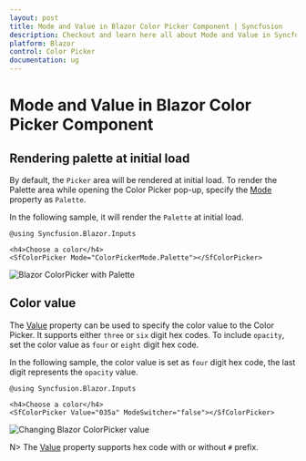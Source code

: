 ```yaml
---
layout: post
title: Mode and Value in Blazor Color Picker Component | Syncfusion
description: Checkout and learn here all about Mode and Value in Syncfusion Blazor Color Picker component and more.
platform: Blazor
control: Color Picker
documentation: ug
---
```


# Mode and Value in Blazor Color Picker Component

## Rendering palette at initial load

By default, the `Picker` area will be rendered at initial load. To render the Palette area while opening the Color Picker pop-up, specify the [Mode](https://help.syncfusion.com/cr/blazor/Syncfusion.Blazor.Inputs.SfColorPicker.html#Syncfusion_Blazor_Inputs_SfColorPicker_Mode) property as `Palette`.

In the following sample, it will render the `Palette` at initial load.

```cshtml
@using Syncfusion.Blazor.Inputs

<h4>Choose a color</h4>
<SfColorPicker Mode="ColorPickerMode.Palette"></SfColorPicker>
```

![Blazor ColorPicker with Palette](./images/blazor-colorpicker-with-palette.png)
<!-- {% previewsample "https://blazorplayground.syncfusion.com/embed/VZVgZPDWTDPfryPg?appbar=false&editor=false&result=true&errorlist=false&theme=bootstrap5" %} -->

## Color value

The [Value](https://help.syncfusion.com/cr/blazor/Syncfusion.Blazor.Inputs.SfColorPicker.html#Syncfusion_Blazor_Inputs_SfColorPicker_Value) property can be used to specify the color value to the Color Picker. It supports either `three` or `six` digit hex codes. To include `opacity`, set the color value as `four` or `eight` digit hex code.

In the following sample, the color value is set as `four` digit hex code, the last digit represents the `opacity` value.

```cshtml
@using Syncfusion.Blazor.Inputs

<h4>Choose a color</h4>
<SfColorPicker Value="035a" ModeSwitcher="false"></SfColorPicker>
```

![Changing Blazor ColorPicker value](./images/blazor-colorpicker-value.png)
<!-- {% previewsample "https://blazorplayground.syncfusion.com/embed/VjLqtFXsTWTruFlG?appbar=false&editor=false&result=true&errorlist=false&theme=bootstrap5" %} -->

N> The [Value](https://help.syncfusion.com/cr/blazor/Syncfusion.Blazor.Inputs.SfColorPicker.html#Syncfusion_Blazor_Inputs_SfColorPicker_Value) property supports hex code with or without `#` prefix.
